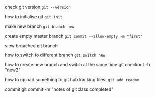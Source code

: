 check git version
`git --version`

how to initialise git
`git init`

make new branch
`git branch new`

create empty master branch
`git commit --allow-empty -m "first"`

view brnached
git branch

how to switch to different branch
`git switch new`

how to create new branch and switch at the same time
git checkout -b "new2"

how to upload something to git hub
tracking files:
`git add readme`

commit
git commit -m "notes of git class completed"